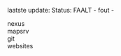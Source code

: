 laatste update: 
Status: FAALT - fout - 
<div class="service R">nexus</div><div class="service R">mapsrv</div><div class="service R">git</div><div class="service R">websites</div>